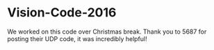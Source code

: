 # Vision-Code-2016
We worked on this code over Christmas break. Thank you to 5687 for posting their UDP code, it was incredibly helpful! 
